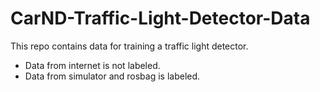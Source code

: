 # CarND-Traffic-Light-Detector-Data
This repo contains data for training a traffic light detector.
-  Data from internet is not labeled.
- Data from simulator and rosbag is labeled.
